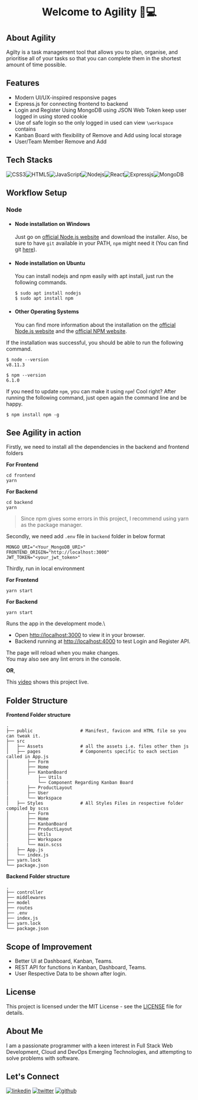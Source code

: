 <div align="center">
  <h1>Welcome to Agility 👋💻</h1>
</div>

##  About Agility

Agilty is a task management tool that allows you to plan, organise, and prioritise all of your tasks so that you can complete them in the shortest amount of time possible.   

## Features

- Modern UI/UX-inspired responsive pages
- Express.js for connecting frontend to backend
- Login and Register Using MongoDB using JSON Web Token keep user logged in using stored cookie
- Use of safe login so the only logged in used can view `\workspace` contains
- Kanban Board with flexibility of Remove and Add using local storage
- User/Team Member Remove and Add

##  Tech Stacks

![CSS3](https://img.shields.io/badge/css3-%231572B6.svg?style=for-the-badge&logo=css3&logoColor=white)![HTML5](https://img.shields.io/badge/html5-%23E34F26.svg?style=for-the-badge&logo=html5&logoColor=white)![JavaScript](https://img.shields.io/badge/JavaScript-323330?style=for-the-badge&logo=javascript&logoColor=F7DF1E)![Nodejs](https://img.shields.io/badge/Node.js-339933?style=for-the-badge&logo=nodedotjs&logoColor=white)![React](https://img.shields.io/badge/react-%2320232a.svg?style=for-the-badge&logo=react&logoColor=%2361DAFB)![Expressjs](https://img.shields.io/badge/Express.js-000000?style=for-the-badge&logo=express&logoColor=white)![MongoDB](https://img.shields.io/badge/MongoDB-%234ea94b.svg?style=for-the-badge&logo=mongodb&logoColor=white)

## Workflow Setup
### Node

-   #### Node installation on Windows

    Just go on [official Node.js website](https://nodejs.org/) and download the installer.
    Also, be sure to have `git` available in your PATH, `npm` might need it (You can find git [here](https://git-scm.com/)).

-   #### Node installation on Ubuntu

    You can install nodejs and npm easily with apt install, just run the following commands.

        $ sudo apt install nodejs
        $ sudo apt install npm

-   #### Other Operating Systems
    You can find more information about the installation on the [official Node.js website](https://nodejs.org/) and the [official NPM website](https://npmjs.org/).

If the installation was successful, you should be able to run the following command.

    $ node --version
    v8.11.3

    $ npm --version
    6.1.0

If you need to update `npm`, you can make it using `npm`! Cool right? After running the following command, just open again the command line and be happy.

    $ npm install npm -g

## See Agility in action

Firstly, we need to install all the dependencies in the backend and frontend folders

**For Frontend**   
```
cd frontend
yarn
```   
**For Backend**   
```
cd backend
yarn
```    
> Since npm gives some errors in this project, I recommend using yarn as the package manager.

Secondly, we need add `.env` file in `backend` folder in below format
```
MONGO_URI="<Your_MongoDB_URI>"
FRONTEND_ORIGIN="http://localhost:3000"
JWT_TOKEN="<your_jwt_token>"
```
Thirdly, run in local environment

**For Frontend**   
```
yarn start
```   
**For Backend**   
```
yarn start
``` 
Runs the app in the development mode.\
- Open [http://localhost:3000](http://localhost:3000) to view it in your browser.   
- Backend running at [http://localhost:4000](http://localhost:4000) to test Login and Register API.

The page will reload when you make changes.\
You may also see any lint errors in the console.

**OR**, 

This [video](https://youtu.be/v2W6W7GKgro) shows this project live.

## Folder Structure

**Frontend Folder structure**   
```
.
├── public                  # Manifest, favicon and HTML file so you can tweak it.
├── src                     
│   ├── Assets              # all the assets i.e. files other then js  
│   ├── pages               # Components specific to each section called in App.js
│       ├── Form          
│       ├── Home          
│       ├── KanbanBoard
│           ├── Utils
|           └── Component Regarding Kanban Board     
│       ├── ProductLayout        
│       ├── User        
|       └── Workspace  
│   ├── Styles              # All Styles Files in respective folder compiled by scss
│       ├── Form          
│       ├── Home          
│       ├── KanbanBoard          
│       ├── ProductLayout        
│       ├── Utils        
│       ├── Workspace        
|       └── main.scss
│   ├── App.js
│   └── index.js            
├── yarn.lock     
└── package.json              
```   

**Backend Folder structure**   

```
.
├── controller             
├── middlewares
├── model 
├── routes
├── .env 
├── index.js
├── yarn.lock     
└── package.json              
```   

## Scope of Improvement

- Better UI at Dashboard, Kanban, Teams.
- REST API for functions in Kanban, Dashboard, Teams.
- User Respective Data to be shown after login.

## License

This project is licensed under the MIT License - see the [LICENSE](https://github.com/thisiskushal31/Agility/blob/main/LICENSE) file for details.

## About Me

I am a passionate programmer with a keen interest in Full Stack Web Development, Cloud and DevOps Emerging Technologies, and attempting to solve problems with software.

## Let's Connect
[![linkedin](https://img.shields.io/badge/linkedin-0A66C2?style=for-the-badge&logo=linkedin&logoColor=white)](https://www.linkedin.com/in/thisiskushalgupta/)
[![twitter](https://img.shields.io/badge/twitter-1DA1F2?style=for-the-badge&logo=twitter&logoColor=white)](https://twitter.com/thisis_kushal)
[![github](https://img.shields.io/badge/github-3d4653?style=for-the-badge&logo=github&logoColor=white)](https://github.com/thisiskushal31/)